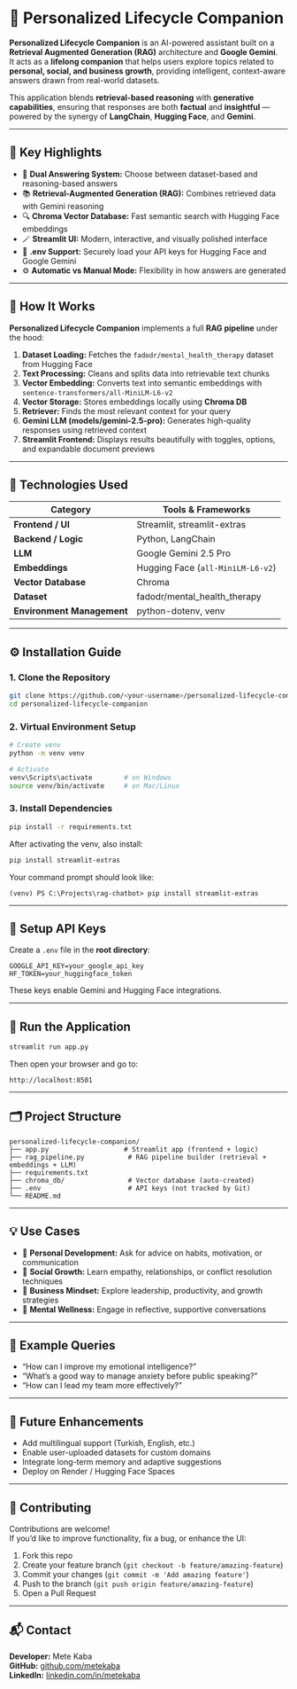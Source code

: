 # 💬 Personalized Lifecycle Companion

**Personalized Lifecycle Companion** is an AI-powered assistant built on a **Retrieval Augmented Generation (RAG)** architecture and **Google Gemini**.  
It acts as a **lifelong companion** that helps users explore topics related to **personal, social, and business growth**, providing intelligent, context-aware answers drawn from real-world datasets.

This application blends **retrieval-based reasoning** with **generative capabilities**, ensuring that responses are both **factual** and **insightful** — powered by the synergy of **LangChain**, **Hugging Face**, and **Gemini**.

---

## 🌟 Key Highlights

- 🧠 **Dual Answering System:** Choose between dataset-based and reasoning-based answers  
- 📚 **Retrieval-Augmented Generation (RAG):** Combines retrieved data with Gemini reasoning  
- 🔍 **Chroma Vector Database:** Fast semantic search with Hugging Face embeddings  
- 🪄 **Streamlit UI:** Modern, interactive, and visually polished interface  
- 🔑 **.env Support:** Securely load your API keys for Hugging Face and Google Gemini  
- ⚙️ **Automatic vs Manual Mode:** Flexibility in how answers are generated  

---

## 🧩 How It Works

**Personalized Lifecycle Companion** implements a full **RAG pipeline** under the hood:

1. **Dataset Loading:** Fetches the `fadodr/mental_health_therapy` dataset from Hugging Face  
2. **Text Processing:** Cleans and splits data into retrievable text chunks  
3. **Vector Embedding:** Converts text into semantic embeddings with `sentence-transformers/all-MiniLM-L6-v2`  
4. **Vector Storage:** Stores embeddings locally using **Chroma DB**  
5. **Retriever:** Finds the most relevant context for your query  
6. **Gemini LLM (models/gemini-2.5-pro):** Generates high-quality responses using retrieved context  
7. **Streamlit Frontend:** Displays results beautifully with toggles, options, and expandable document previews  

---

## 🧠 Technologies Used

| Category | Tools & Frameworks |
|-----------|--------------------|
| **Frontend / UI** | Streamlit, streamlit-extras |
| **Backend / Logic** | Python, LangChain |
| **LLM** | Google Gemini 2.5 Pro |
| **Embeddings** | Hugging Face (`all-MiniLM-L6-v2`) |
| **Vector Database** | Chroma |
| **Dataset** | fadodr/mental_health_therapy |
| **Environment Management** | python-dotenv, venv |

---

## ⚙️ Installation Guide

### 1. Clone the Repository
```bash
git clone https://github.com/<your-username>/personalized-lifecycle-companion.git
cd personalized-lifecycle-companion
```

### 2. Virtual Environment Setup
```bash
# Create venv
python -m venv venv

# Activate
venv\Scripts\activate        # on Windows
source venv/bin/activate     # on Mac/Linux
```

### 3. Install Dependencies
```bash
pip install -r requirements.txt
```

After activating the venv, also install:
```bash
pip install streamlit-extras
```

Your command prompt should look like:
```
(venv) PS C:\Projects\rag-chatbot> pip install streamlit-extras
```

---

## 🔐 Setup API Keys

Create a `.env` file in the **root directory**:

```
GOOGLE_API_KEY=your_google_api_key
HF_TOKEN=your_huggingface_token
```

These keys enable Gemini and Hugging Face integrations.

---

## 🚀 Run the Application

```bash
streamlit run app.py
```

Then open your browser and go to:
```
http://localhost:8501
```

---

## 🗂️ Project Structure

```
personalized-lifecycle-companion/
├── app.py                   # Streamlit app (frontend + logic)
├── rag_pipeline.py           # RAG pipeline builder (retrieval + embeddings + LLM)
├── requirements.txt          
├── chroma_db/                # Vector database (auto-created)
├── .env                      # API keys (not tracked by Git)
└── README.md
```

---

## 💡 Use Cases

- 🧭 **Personal Development:** Ask for advice on habits, motivation, or communication  
- 💬 **Social Growth:** Learn empathy, relationships, or conflict resolution techniques  
- 💼 **Business Mindset:** Explore leadership, productivity, and growth strategies  
- 🧘 **Mental Wellness:** Engage in reflective, supportive conversations  

---

## 🧾 Example Queries

- “How can I improve my emotional intelligence?”  
- “What’s a good way to manage anxiety before public speaking?”  
- “How can I lead my team more effectively?”  

---

## 🧰 Future Enhancements

- Add multilingual support (Turkish, English, etc.)  
- Enable user-uploaded datasets for custom domains  
- Integrate long-term memory and adaptive suggestions  
- Deploy on Render / Hugging Face Spaces  

---

## 🤝 Contributing

Contributions are welcome!  
If you’d like to improve functionality, fix a bug, or enhance the UI:

1. Fork this repo  
2. Create your feature branch (`git checkout -b feature/amazing-feature`)  
3. Commit your changes (`git commit -m 'Add amazing feature'`)  
4. Push to the branch (`git push origin feature/amazing-feature`)  
5. Open a Pull Request  

---

## 📬 Contact

**Developer:** Mete Kaba  
**GitHub:** [github.com/metekaba](https://github.com/metekaba)  
**LinkedIn:** [linkedin.com/in/metekaba](https://linkedin.com/in/metekaba)
